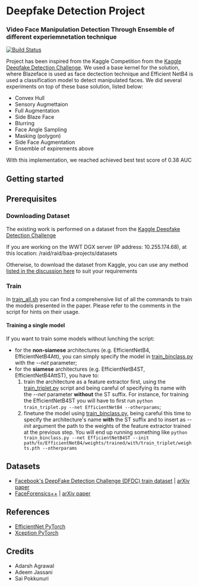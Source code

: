 # Deepfake Detection Project
### Video Face Manipulation Detection Through Ensemble of different experiemnetation technique
[![Build Status](https://travis-ci.org/polimi-ispl/icpr2020dfdc.svg?branch=master)](https://travis-ci.org/polimi-ispl/icpr2020dfdc)


Project has been inspired from the Kaggle Competition from the [Kaggle Deepfake Detection Challenge](https://www.kaggle.com/c/deepfake-detection-challenge/).
We used a base kernel for the solution, where Blazeface is used as face dectection technique and Efficient NetB4 is used a classification model to detect manipulated faces. We did several experiments on top of these base solution, listed below:
- Convex Hull
- Sensory Augmettaion
- Full Augmentation
- Side Blaze Face
- Blurring
- Face Angle Sampling
- Masking (polygon)
- Side Face Augmentation
- Ensemble of expirements above

With this implementation, we reached achieved best test score of 0.38 AUC

## Getting started

    
## Prerequisites  
### Downloading Dataset
The existing work is performed on a dataset from the [Kaggle Deepfake Detection Challenge](https://www.kaggle.com/c/deepfake-detection-challenge)

If you are working on the WWT DGX server (IP address: 10.255.174.68), at this location: /raid/raid/baa-projects/datasets

Otherwise, to download the dataset from Kaggle, you can use any method [listed in the discussion here](https://www.kaggle.com/c/deepfake-detection-challenge/discussion/121695) to suit your requirements


### Train
In [train_all.sh](scripts/train_all.sh) you can find a comprehensive list of all the commands to train the models presented in the paper. 
Please refer to the comments in the script for hints on their usage. 

#### Training a single model
If you want to train some models without lunching the script:
- for the **non-siamese** architectures (e.g. EfficientNetB4, EfficientNetB4Att), you can simply specify the model in [train_binclass.py](train_binclass.py) with the *--net* parameter;
- for the **siamese** architectures (e.g. EfficientNetB4ST, EfficientNetB4AttST), you have to:
  1. train the architecture as a feature extractor first, using the [train_triplet.py](train_triplet.py) script and being careful of specifying its name with the *--net* parameter **without** the ST suffix. For instance, for training the EfficientNetB4ST you will have to first run `python train_triplet.py --net EfficientNetB4 --otherparams`;
  2. finetune the model using [train_binclass.py](train_binclass.py), being careful this time to specify the architecture's name **with** the ST suffix and to insert as *--init* argument the path to the weights of the feature extractor trained at the previous step. You will end up running something like `python train_binclass.py --net EfficientNetB4ST --init path/to/EfficientNetB4/weights/trained/with/train_triplet/weights.pth --otherparams`



## Datasets
- [Facebook's DeepFake Detection Challenge (DFDC) train dataset](https://www.kaggle.com/c/deepfake-detection-challenge/data) | [arXiv paper](https://arxiv.org/abs/2006.07397)
- [FaceForensics++](https://github.com/ondyari/FaceForensics/blob/master/dataset/README.md) | [arXiv paper](https://arxiv.org/abs/1901.08971)

## References
- [EfficientNet PyTorch](https://github.com/lukemelas/EfficientNet-PyTorch)
- [Xception PyTorch](https://github.com/tstandley/Xception-PyTorch)

## Credits
- Adarsh Agrawal
- Adeem Jassani
- Sai Pokkunuri
